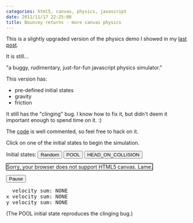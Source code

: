 ```yaml
---
categories: html5, canvas, physics, javascript
date: 2011/11/17 22:25:00
title: Bouncey returns - more canvas physics
---
```


This is a slightly upgraded version of the physics demo I showed in my [last post](/blog/2011/11/17/bouncey---canvas-physics/).

It is still...

<quote>"a buggy, rudimentary, just-for-fun javascript physics simulator."</quote>

This version has:

- pre-defined initial states
- gravity
- friction

It still has the "clinging" bug.  I know how to fix it, but didn't deem it important enough to spend time on it. :)

The [code](https://github.com/mwcz/bouncey/blob/master/bounce.html) is well commented, so feel free to hack on it.

Click on one of the initial states to begin the simulation.

<style type="text/css">
#cnvs {
    margin: 0 auto;
    border: 1px solid black;
    -webkit-box-shadow: 0px 0px 3px rgba( 0, 0, 0, 0.7 );
       -moz-box-shadow: 0px 0px 3px rgba( 0, 0, 0, 0.7 );
         -o-box-shadow: 0px 0px 3px rgba( 0, 0, 0, 0.7 );
            box-shadow: 0px 0px 3px rgba( 0, 0, 0, 0.7 );
}
</style>


<script type="text/javascript" src="/js/008/bouncey.js"></script> 


Initial states:
<button onclick="RANDOM();">Random</button>
<button onclick="POOL();">POOL</button>
<button onclick="HEAD_ON_COLLISION();">HEAD_ON_COLLISION</button>
 
<canvas id="cnvs" width="500" height="375"> 
    Sorry, your browser does not support HTML5 canvas.  Lame.
</canvas> 

<button onclick="paused++;paused%=2;">Pause</button> 

<pre>
  velocity sum: <span id="txt_velocity_sum">NONE</span>
x velocity sum: <span id="txt_velocity_sum_x">NONE</span>
y velocity sum: <span id="txt_velocity_sum_y">NONE</span>
</pre>

(The POOL initial state reproduces the clinging bug.)
